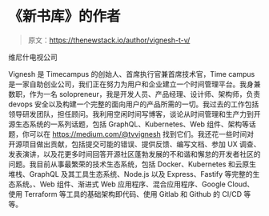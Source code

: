 # 《新书库》的作者

> 原文：<https://thenewstack.io/author/vignesh-t-v/>

维尼什电视公司

Vignesh 是 Timecampus 的创始人、首席执行官兼首席技术官，Time campus 是一家自助创业公司，我们正在努力为用户和企业建立一个时间管理平台。我身兼数职，作为一名 solopreneur，我是开发人员、产品经理、设计师、架构师，负责 devops 安全以及构建一个完整的面向用户的产品所需的一切。我过去的工作包括领导研发团队，担任顾问。我利用空闲时间写博客，谈论从时间管理和生产力到开源生态系统的一系列话题，包括 GraphQL、Kubernetes、Web 组件、架构等话题，你可以在 https://medium.com/@tvvignesh 找到它们。我还花一些时间对开源项目做出贡献，包括提交可能的错误、提供反馈、编写文档、参加 UX 调查、发表演讲，以及花更多时间回答开源社区蓬勃发展的不和谐和懈怠的开发者社区的问题。我目前从事最繁荣的技术生态系统，包括 Docker、Kubernetes 和云原生堆栈、GraphQL 及其工具生态系统、Node.js 以及 Express、Fastify 等完整的生态系统。、Web 组件、渐进式 Web 应用程序、混合应用程序、Google Cloud、使用 Terraform 等工具的基础架构即代码、使用 Gitlab 和 Github 的 CI/CD 等等。
